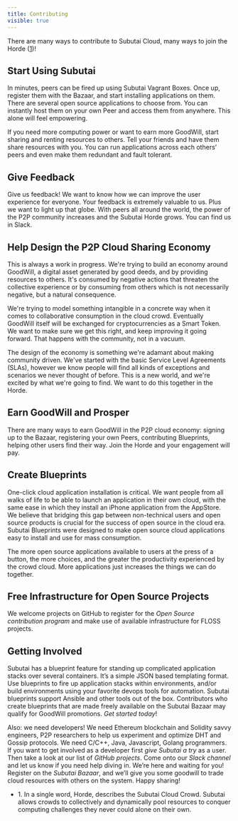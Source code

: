 ```yaml
---
title: Contributing
visible: true
---
```


There are many ways to contribute to Subutai Cloud, many ways to join the Horde ([1](#horde))!

## Start Using Subutai
In minutes, peers can be fired up using Subutai Vagrant Boxes. Once up, register them with the Bazaar, and start installing applications on them. There are several open source applications to choose from. You can instantly host them on your own Peer and access them from anywhere. This alone will feel empowering.

If you need more computing power or want to earn more GoodWill, start sharing and renting resources to others. Tell your friends and have them share resources with you. You can run applications across each others’ peers and even make them redundant and fault tolerant.

## Give Feedback
Give us feedback! We want to know how we can improve the user experience for everyone. Your feedback is extremely valuable to us. Plus we want to light up that globe. With peers all around the world, the power of the P2P community increases and the Subutai Horde grows. You can find us in Slack.

## Help Design the P2P Cloud Sharing Economy

This is always a work in progress. We're trying to build an economy around GoodWill, a digital asset generated by good deeds, and by providing resources to others. It's consumed by negative actions that threaten the collective experience or by consuming from others which is not necessarily negative, but a natural consequence.

We're trying to model something intangible in a concrete way when it comes to collaborative consumption in the cloud crowd. Eventually GoodWill itself will be exchanged for cryptocurrencies as a Smart Token. We want to make sure we get this right, and keep improving it going forward. That happens with the community, not in a vacuum.

The design of the economy is something we're adamant about making community driven. We've started with the basic Service Level Agreements (SLAs), however we know people will find all kinds of exceptions and scenarios we never thought of before. This is a new world, and we're excited by what we're going to find. We want to do this together in the Horde.

## Earn GoodWill and Prosper
There are many ways to earn GoodWill in the P2P cloud economy: signing up to the Bazaar, registering your own Peers, contributing Blueprints, helping other users find their way. Join the Horde and your engagement will pay.

## Create Blueprints
One-click cloud application installation is critical. We want people from all walks of life to be able to launch an application in their own cloud, with the same ease in which they install an iPhone application from the AppStore. We believe that bridging this gap between non-technical users and open source products is crucial for the success of open source in the cloud era. Subutai Blueprints were designed to make open source cloud applications easy to install and use for mass consumption.

The more open source applications available to users at the press of a button, the more choices, and the greater the productivity experienced by the crowd cloud. More applications just increases the things we can do together.

## Free Infrastructure for Open Source Projects
We welcome projects on GitHub to register for the *Open Source contribution program* and make use of available infrastructure for FLOSS projects.

## Getting Involved
Subutai has a blueprint feature for standing up complicated application stacks over several containers. It’s a simple JSON based templating format. Use blueprints to fire up application stacks within environments, and/or build environments using your favorite devops tools for automation. Subutai blueprints support Ansible and other tools out of the box. Contributors who create blueprints that are made freely available on the Subutai Bazaar may qualify for GoodWill promotions. *Get started today*!

Also: we need developers! We need Ethereum blockchain and Solidity savvy engineers, P2P researchers to help us experiment and optimize DHT and Gossip protocols. We need C/C++, Java, Javascript, Golang programmers. If you want to get involved as a developer first *give Subutai a try* as a user. Then take a look at our list of *GitHub projects*. Come onto our *Slack channel* and let us know if you need help diving in. We’re here and waiting for you! Register on the *Subutai Bazaar*, and we’ll give you some goodwill to trade cloud resources with others on the system. Happy sharing!

* <a id="horde">1</a>. In a single word, Horde, describes the Subutai Cloud Crowd. Subutai allows crowds to collectively and dynamically pool resources to conquer computing challenges they never could alone on their own.